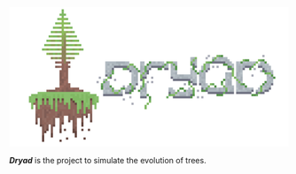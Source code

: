 ![alt][logo]

<b>_Dryad_</b> is the project to simulate the evolution of trees.




[logo]: ./assets/imgs/logo.png